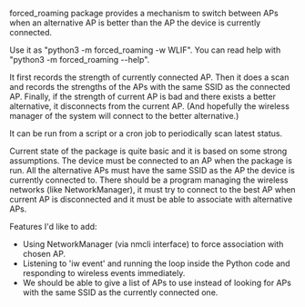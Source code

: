 forced_roaming package provides a mechanism to switch between APs when an
alternative AP is better than the AP the device is currently connected.

Use it as "python3 -m forced_roaming -w WLIF".
You can read help with "python3 -m forced_roaming --help".

It first records the strength of currently connected AP. Then it does a scan
and records the strengths of the APs with the same SSID as the connected AP.
Finally, if the strength of current AP is bad and there exists a better
alternative, it disconnects from the current AP. (And hopefully the wireless
manager of the system will connect to the better alternative.)

It can be run from a script or a cron job to periodically scan latest status.

Current state of the package is quite basic and it is based on some strong
assumptions. The device must be connected to an AP when the package is run.
All the alternative APs must have the same SSID as the AP the device is
currently connected to. There should be a program managing the wireless
networks (like NetworkManager), it must try to connect to the best AP when
current AP is disconnected and it must be able to associate with alternative
APs.

Features I'd like to add:
- Using NetworkManager (via nmcli interface) to force association with chosen
AP.
- Listening to 'iw event' and running the loop inside the Python code and
responding to wireless events immediately.
- We should be able to give a list of APs to use instead of looking for APs
with the same SSID as the currently connected one.
